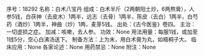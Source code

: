 序号：18292
名称：白术八宝丹
组成：白术半斤（2两朝阳土炒，6两熬膏），人参5钱，白茯神（去皮木）1两半，远志（去骨）1两半，陈皮（去白）1两半，白芍药（酒炒）1两半，神曲（炒）1两，麦芽5钱。
出处：《古今医鉴》卷四。
主治：一切虚损之症。
加减：咳嗽，去人参。
功效：None
用法用量：每服1钱，或加至1钱5分，空心白沸汤送下。
制备方法：上为末，用白术膏为丸，如梧桐子大。
临床应用：None
各家论述：None
用药禁忌：None
附注：None
